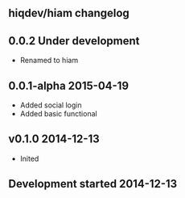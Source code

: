 hiqdev/hiam changelog
---------------------

## 0.0.2 Under development

- Renamed to hiam

## 0.0.1-alpha 2015-04-19

- Added social login
- Added basic functional

## v0.1.0 2014-12-13

- Inited

## Development started 2014-12-13


